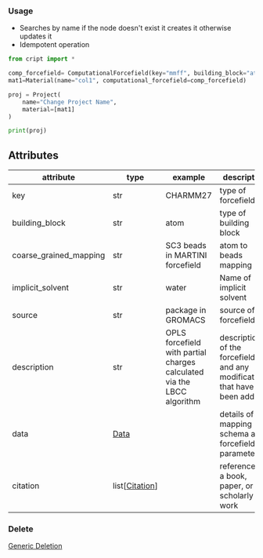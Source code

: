 ### Usage

- Searches by name if the node doesn't exist it creates it otherwise updates it
- Idempotent operation

```python
from cript import *

comp_forcefield= ComputationalForcefield(key="mmff", building_block="atom")
mat1=Material(name="col1", computational_forcefield=comp_forcefield)

proj = Project(
    name="Change Project Name",
    material=[mat1]
)

print(proj)
```

## Attributes
| attribute              | type           | example                                                                | description                                                              | required | vocab |
|------------------------|----------------|------------------------------------------------------------------------|--------------------------------------------------------------------------|----------|-------|
| key                    | str            | CHARMM27                                                               | type of forcefield                                                       | True     | [Name](https://app.criptapp.org/vocab/data_type)  |
| building_block         | str            | atom                                                                   | type of building block                                                   | True     | [Name](https://app.criptapp.org/vocab/building_block)  |
| coarse_grained_mapping | str            | SC3 beads in MARTINI forcefield                                        | atom to beads mapping                                                    |          |       |
| implicit_solvent       | str            | water                                                                  | Name of implicit solvent                                                 |          |       |
| source                 | str            | package in GROMACS                                                     | source of forcefield                                                     |          |       |
| description            | str            | OPLS forcefield with partial charges calculated via the LBCC algorithm | description of the forcefield and any modifications that have been added |          |       |
| data                   | [Data](../data)|                                                                        | details of mapping schema and forcefield parameters                      |          |       |
| citation               | list[[Citation](../citation)] |                                                         | reference to a book, paper, or scholarly work                            |          |       |


### Delete
[Generic Deletion](../delete.md)
